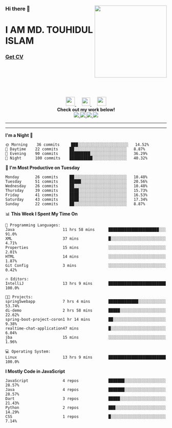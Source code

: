 <div>
<img align="right" width="225" height="225" src="https://touhid-jisan.github.io/img/about-us.png">
<div>
  <h3> </h3>
  <h3> </h3>
  <h3>Hi there 👋</h3>
  <h1>I AM MD. TOUHIDUL ISLAM</h1>
 <!-- <h3>Software Engineer</h3> -->
  <h3> <a href="https://touhid-jisan.github.io/pdf/Touhidul_Islam.pdf"><span>Get CV</span></a></h3>
</div>
</div>
<br/><br/><br/><br/><br/>

<p align="center">
  <a href= "https://www.instagram.com/touhid_jisan/">
    <img src="https://img.icons8.com/ios-glyphs/256/000000/instagram-new.svg" width="28px"/>
  </a>
  &emsp;
  <a href="https://www.linkedin.com/in/touhid-jisan/">
    <img src="https://img.icons8.com/ios-filled/256/000000/linkedin.svg" width="26px"/>
  </a>
  &emsp;
  <a href="http://touhid-jisan.github.io/">
    <img src="https://img.icons8.com/material/256/000000/globe--v1.png" width="28px"/>
  </a>
  <br> 
  <strong>Check out my work below!</strong><br>
  
  <a href="https://badges.pufler.dev/years/touhid-jisan?style=flat-square&color=black&logo=github">
    <img src="https://badges.pufler.dev/years/touhid-jisan?style=flat-square&color=black&logo=github">
  </a>
  <a href="https://github.com/touhid-jisan?tab=repositories">
    <img src="https://badges.pufler.dev/repos/touhid-jisan?style=flat-square&color=black&logo=github">
  </a>
  <a href="https://gist.github.com/touhid-jisan">
    <img src="https://badges.pufler.dev/gists/touhid-jisan?style=flat-square&color=black&logo=github">
  </a>
  <a href="https://github.com/touhid-jisan">
    <img src="https://badges.pufler.dev/commits/monthly/touhid-jisan?style=flat-square&color=black&logo=github">
  </a>
</p>
<hr><hr>
<!--
**touhid-jisan/touhid-jisan** is a ✨ _special_ ✨ repository because its `README.md` (this file) appears on your GitHub profile.

Here are some ideas to get you started:

- 🔭 I’m currently working on ...
- 🌱 I’m currently learning ...
- 👯 I’m looking to collaborate on ...
- 🤔 I’m looking for help with ...
- 💬 Ask me about ...
- 📫 How to reach me: ...
- 😄 Pronouns: ...
- ⚡ Fun fact: ...
-->

<!--START_SECTION:waka-->
**I'm a Night 🦉** 

```text
🌞 Morning    36 commits     ███░░░░░░░░░░░░░░░░░░░░░░   14.52% 
🌆 Daytime    22 commits     ██░░░░░░░░░░░░░░░░░░░░░░░   8.87% 
🌃 Evening    90 commits     █████████░░░░░░░░░░░░░░░░   36.29% 
🌙 Night      100 commits    ██████████░░░░░░░░░░░░░░░   40.32%

```
📅 **I'm Most Productive on Tuesday** 

```text
Monday       26 commits     ██░░░░░░░░░░░░░░░░░░░░░░░   10.48% 
Tuesday      51 commits     █████░░░░░░░░░░░░░░░░░░░░   20.56% 
Wednesday    26 commits     ██░░░░░░░░░░░░░░░░░░░░░░░   10.48% 
Thursday     39 commits     ████░░░░░░░░░░░░░░░░░░░░░   15.73% 
Friday       41 commits     ████░░░░░░░░░░░░░░░░░░░░░   16.53% 
Saturday     43 commits     ████░░░░░░░░░░░░░░░░░░░░░   17.34% 
Sunday       22 commits     ██░░░░░░░░░░░░░░░░░░░░░░░   8.87%

```


📊 **This Week I Spent My Time On** 

```text
💬 Programming Languages: 
Java                     11 hrs 58 mins      ██████████████████████░░░   91.0% 
XML                      37 mins             █░░░░░░░░░░░░░░░░░░░░░░░░   4.71% 
Properties               15 mins             ░░░░░░░░░░░░░░░░░░░░░░░░░   2.01% 
HTML                     14 mins             ░░░░░░░░░░░░░░░░░░░░░░░░░   1.87% 
Git Config               3 mins              ░░░░░░░░░░░░░░░░░░░░░░░░░   0.42%

🔥 Editors: 
IntelliJ                 13 hrs 9 mins       █████████████████████████   100.0%

🐱‍💻 Projects: 
spring5webapp            7 hrs 4 mins        █████████████░░░░░░░░░░░░   53.74% 
di-demo                  2 hrs 58 mins       █████░░░░░░░░░░░░░░░░░░░░   22.62% 
spring-boot-project-coron1 hr 14 mins        ██░░░░░░░░░░░░░░░░░░░░░░░   9.38% 
realtime-chat-application47 mins             █░░░░░░░░░░░░░░░░░░░░░░░░   6.04% 
jba                      15 mins             ░░░░░░░░░░░░░░░░░░░░░░░░░   1.96%

💻 Operating System: 
Linux                    13 hrs 9 mins       █████████████████████████   100.0%

```

**I Mostly Code in JavaScript** 

```text
JavaScript               4 repos             ███████░░░░░░░░░░░░░░░░░░   28.57% 
Java                     4 repos             ███████░░░░░░░░░░░░░░░░░░   28.57% 
Dart                     3 repos             █████░░░░░░░░░░░░░░░░░░░░   21.43% 
Python                   2 repos             ███░░░░░░░░░░░░░░░░░░░░░░   14.29% 
CSS                      1 repos             █░░░░░░░░░░░░░░░░░░░░░░░░   7.14%

```



<!--END_SECTION:waka-->
